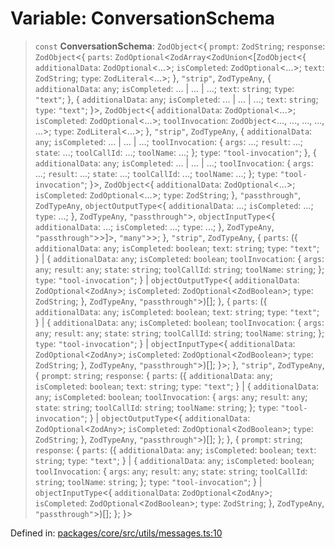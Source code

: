 # Variable: ConversationSchema

> `const` **ConversationSchema**: `ZodObject`\<\{ `prompt`: `ZodString`; `response`: `ZodObject`\<\{ `parts`: `ZodOptional`\<`ZodArray`\<`ZodUnion`\<\[`ZodObject`\<\{ `additionalData`: `ZodOptional`\<...\>; `isCompleted`: `ZodOptional`\<...\>; `text`: `ZodString`; `type`: `ZodLiteral`\<...\>; \}, `"strip"`, `ZodTypeAny`, \{ `additionalData`: `any`; `isCompleted`: ... \| ... \| ...; `text`: `string`; `type`: `"text"`; \}, \{ `additionalData`: `any`; `isCompleted`: ... \| ... \| ...; `text`: `string`; `type`: `"text"`; \}\>, `ZodObject`\<\{ `additionalData`: `ZodOptional`\<...\>; `isCompleted`: `ZodOptional`\<...\>; `toolInvocation`: `ZodObject`\<..., ..., ..., ..., ...\>; `type`: `ZodLiteral`\<...\>; \}, `"strip"`, `ZodTypeAny`, \{ `additionalData`: `any`; `isCompleted`: ... \| ... \| ...; `toolInvocation`: \{ `args`: ...; `result`: ...; `state`: ...; `toolCallId`: ...; `toolName`: ...; \}; `type`: `"tool-invocation"`; \}, \{ `additionalData`: `any`; `isCompleted`: ... \| ... \| ...; `toolInvocation`: \{ `args`: ...; `result`: ...; `state`: ...; `toolCallId`: ...; `toolName`: ...; \}; `type`: `"tool-invocation"`; \}\>, `ZodObject`\<\{ `additionalData`: `ZodOptional`\<...\>; `isCompleted`: `ZodOptional`\<...\>; `type`: `ZodString`; \}, `"passthrough"`, `ZodTypeAny`, `objectOutputType`\<\{ `additionalData`: ...; `isCompleted`: ...; `type`: ...; \}, `ZodTypeAny`, `"passthrough"`\>, `objectInputType`\<\{ `additionalData`: ...; `isCompleted`: ...; `type`: ...; \}, `ZodTypeAny`, `"passthrough"`\>\>\]\>, `"many"`\>\>; \}, `"strip"`, `ZodTypeAny`, \{ `parts`: (\{ `additionalData`: `any`; `isCompleted`: `boolean`; `text`: `string`; `type`: `"text"`; \} \| \{ `additionalData`: `any`; `isCompleted`: `boolean`; `toolInvocation`: \{ `args`: `any`; `result`: `any`; `state`: `string`; `toolCallId`: `string`; `toolName`: `string`; \}; `type`: `"tool-invocation"`; \} \| `objectOutputType`\<\{ `additionalData`: `ZodOptional`\<`ZodAny`\>; `isCompleted`: `ZodOptional`\<`ZodBoolean`\>; `type`: `ZodString`; \}, `ZodTypeAny`, `"passthrough"`\>)[]; \}, \{ `parts`: (\{ `additionalData`: `any`; `isCompleted`: `boolean`; `text`: `string`; `type`: `"text"`; \} \| \{ `additionalData`: `any`; `isCompleted`: `boolean`; `toolInvocation`: \{ `args`: `any`; `result`: `any`; `state`: `string`; `toolCallId`: `string`; `toolName`: `string`; \}; `type`: `"tool-invocation"`; \} \| `objectInputType`\<\{ `additionalData`: `ZodOptional`\<`ZodAny`\>; `isCompleted`: `ZodOptional`\<`ZodBoolean`\>; `type`: `ZodString`; \}, `ZodTypeAny`, `"passthrough"`\>)[]; \}\>; \}, `"strip"`, `ZodTypeAny`, \{ `prompt`: `string`; `response`: \{ `parts`: (\{ `additionalData`: `any`; `isCompleted`: `boolean`; `text`: `string`; `type`: `"text"`; \} \| \{ `additionalData`: `any`; `isCompleted`: `boolean`; `toolInvocation`: \{ `args`: `any`; `result`: `any`; `state`: `string`; `toolCallId`: `string`; `toolName`: `string`; \}; `type`: `"tool-invocation"`; \} \| `objectOutputType`\<\{ `additionalData`: `ZodOptional`\<`ZodAny`\>; `isCompleted`: `ZodOptional`\<`ZodBoolean`\>; `type`: `ZodString`; \}, `ZodTypeAny`, `"passthrough"`\>)[]; \}; \}, \{ `prompt`: `string`; `response`: \{ `parts`: (\{ `additionalData`: `any`; `isCompleted`: `boolean`; `text`: `string`; `type`: `"text"`; \} \| \{ `additionalData`: `any`; `isCompleted`: `boolean`; `toolInvocation`: \{ `args`: `any`; `result`: `any`; `state`: `string`; `toolCallId`: `string`; `toolName`: `string`; \}; `type`: `"tool-invocation"`; \} \| `objectInputType`\<\{ `additionalData`: `ZodOptional`\<`ZodAny`\>; `isCompleted`: `ZodOptional`\<`ZodBoolean`\>; `type`: `ZodString`; \}, `ZodTypeAny`, `"passthrough"`\>)[]; \}; \}\>

Defined in: [packages/core/src/utils/messages.ts:10](https://github.com/geodaopenjs/openassistant/blob/0a6a7e7306d75a25dc968b3117f04cb7bd613bec/packages/core/src/utils/messages.ts#L10)
